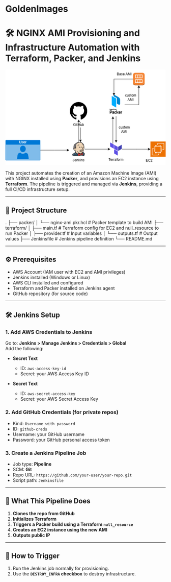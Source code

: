 # GoldenImages

# 🛠️ NGINX AMI Provisioning and Infrastructure Automation with Terraform, Packer, and Jenkins

<p align="center">
  <img src="architecture/architecture.png" alt="Architecture Diagram" width="600"/>
</p>

This project automates the creation of an Amazon Machine Image (AMI) with NGINX installed using **Packer**, and provisions an EC2 instance using **Terraform**. The pipeline is triggered and managed via **Jenkins**, providing a full CI/CD infrastructure setup.

---

## 🧱 Project Structure
.
├── packer/
│ └── nginx-ami.pkr.hcl # Packer template to build AMI
├── terraform/
│ ├── main.tf # Terraform config for EC2 and null_resource to run Packer
│ ├── provider.tf # Input variables
│ └── outputs.tf # Output values
├── Jenkinsfile # Jenkins pipeline definition
└── README.md


---

## ⚙️ Prerequisites

- AWS Account (IAM user with EC2 and AMI privileges)
- Jenkins installed (Windows or Linux)
- AWS CLI installed and configured
- Terraform and Packer installed on Jenkins agent
- GitHub repository (for source code)

---

## 🛠️ Jenkins Setup

### 1. Add AWS Credentials to Jenkins

Go to: **Jenkins > Manage Jenkins > Credentials > Global**  
Add the following:

- **Secret Text**  
  - ID: `aws-access-key-id`  
  - Secret: your AWS Access Key ID

- **Secret Text**  
  - ID: `aws-secret-access-key`  
  - Secret: your AWS Secret Access Key

### 2. Add GitHub Credentials (for private repos)

- Kind: `Username with password`  
- ID: `github-creds`  
- Username: your GitHub username  
- Password: your GitHub personal access token

### 3. Create a Jenkins Pipeline Job

- Job type: **Pipeline**
- SCM: **Git**
- Repo URL: `https://github.com/your-user/your-repo.git`
- Script path: `Jenkinsfile`

---

## 🚀 What This Pipeline Does

1. **Clones the repo from GitHub**
2. **Initializes Terraform**
3. **Triggers a Packer build using a Terraform `null_resource`**
4. **Creates an EC2 instance using the new AMI**
5. **Outputs public IP**

---

## 🧪 How to Trigger

1. Run the Jenkins job normally for provisioning.
2. Use the **`DESTROY_INFRA` checkbox** to destroy infrastructure.
